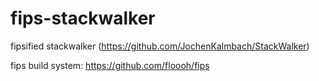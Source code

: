 # fips-stackwalker
fipsified stackwalker (https://github.com/JochenKalmbach/StackWalker)

fips build system: https://github.com/floooh/fips
